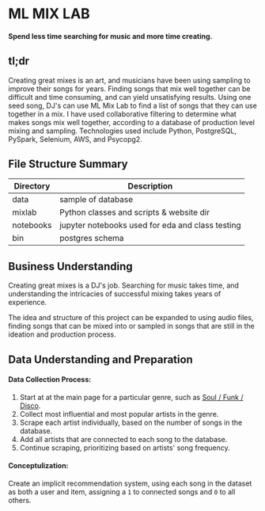 # ML MIX LAB

#### Spend less time searching for music and more time creating. 

## tl;dr
Creating great mixes is an art, and musicians have been using sampling to improve their songs for years. Finding songs that mix well together can be difficult and time consuming, and can yield unsatisfying results. Using one seed song, DJ's can use ML Mix Lab to find a list of songs that they can use together in a mix. I have used collaborative filtering to determine what makes songs mix well together, according to a database of production level mixing and sampling. Technologies used include Python, PostgreSQL, PySpark, Selenium, AWS, and Psycopg2.

## File Structure Summary
Directory | Description
------------ | -------------
data | sample of database
mixlab | Python classes and scripts & website dir
notebooks | jupyter notebooks used for eda and class testing
bin | postgres schema

## Business Understanding
Creating great mixes is a DJ's job. Searching for music takes time, and understanding the intricacies of successful mixing takes years of experience.

The idea and structure of this project can be expanded to using audio files, finding songs that can be mixed into or sampled in songs that are still in the ideation and production process.

## Data Understanding and Preparation
#### Data Collection Process:
1. Start at at the main page for a particular genre, such as [Soul / Funk / Disco](https://www.whosampled.com/genre/Soul-Funk-Disco/).
2. Collect most influential and most popular artists in the genre. 
3. Scrape each artist individually, based on the number of songs in the database.
4. Add all artists that are connected to each song to the database. 
5. Continue scraping, prioritizing based on artists' song frequency.

#### Conceptulization:
Create an implicit recommendation system, using each song in the dataset as both a user and item, assigning a `1` to connected songs and `0` to all others. 








